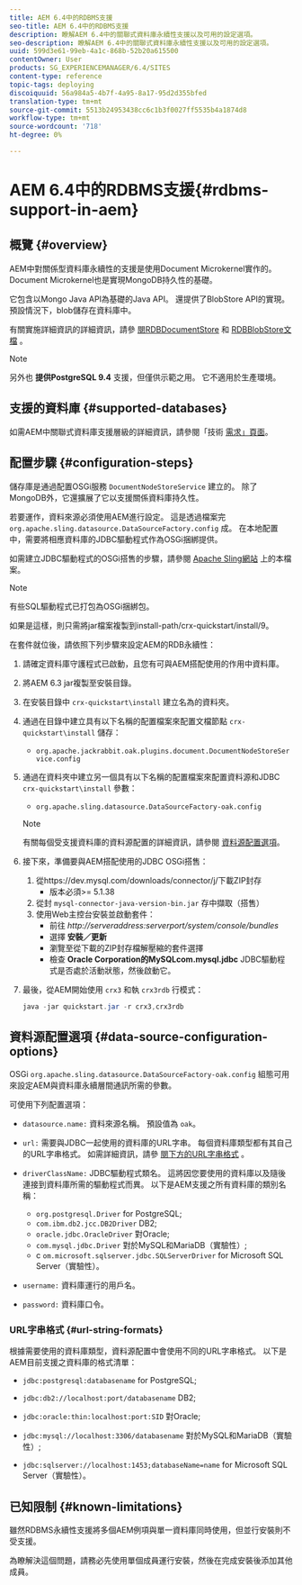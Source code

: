 ```yaml
---
title: AEM 6.4中的RDBMS支援
seo-title: AEM 6.4中的RDBMS支援
description: 瞭解AEM 6.4中的關聯式資料庫永續性支援以及可用的設定選項。
seo-description: 瞭解AEM 6.4中的關聯式資料庫永續性支援以及可用的設定選項。
uuid: 599d3e61-99eb-4a1c-868b-52b20a615500
contentOwner: User
products: SG_EXPERIENCEMANAGER/6.4/SITES
content-type: reference
topic-tags: deploying
discoiquuid: 56a984a5-4b7f-4a95-8a17-95d2d355bfed
translation-type: tm+mt
source-git-commit: 5513b24953438cc6c1b3f0027ff5535b4a1874d8
workflow-type: tm+mt
source-wordcount: '718'
ht-degree: 0%

---
```



# AEM 6.4中的RDBMS支援{#rdbms-support-in-aem}

## 概覽 {#overview}

AEM中對關係型資料庫永續性的支援是使用Document Microkernel實作的。 Document Microkernel也是實現MongoDB持久性的基礎。

它包含以Mongo Java API為基礎的Java API。 還提供了BlobStore API的實現。 預設情況下，blob儲存在資料庫中。

有關實施詳細資訊的詳細資訊，請參 [閱RDBDocumentStore](https://jackrabbit.apache.org/oak/docs/apidocs/org/apache/jackrabbit/oak/plugins/document/rdb/RDBDocumentStore.html) 和 [RDBBlobStore文檔](https://jackrabbit.apache.org/oak/docs/apidocs/org/apache/jackrabbit/oak/plugins/document/rdb/RDBBlobStore.html) 。

>[!NOTE]
>
>另外也 **提供PostgreSQL 9.4** 支援，但僅供示範之用。 它不適用於生產環境。

## 支援的資料庫 {#supported-databases}

如需AEM中關聯式資料庫支援層級的詳細資訊，請參閱「技術 [需求」頁面](/help/sites-deploying/technical-requirements.md)。

## 配置步驟 {#configuration-steps}

儲存庫是通過配置OSGi服務 `DocumentNodeStoreService` 建立的。 除了MongoDB外，它還擴展了它以支援關係資料庫持久性。

若要運作，資料來源必須使用AEM進行設定。 這是透過檔案完 `org.apache.sling.datasource.DataSourceFactory.config` 成。 在本地配置中，需要將相應資料庫的JDBC驅動程式作為OSGi捆綁提供。

如需建立JDBC驅動程式的OSGi搭售的步驟，請參閱 [Apache Sling網站](https://wiki.eclipse.org/Create_and_Export_MySQL_JDBC_driver_bundle) 上的本檔案。

>[!NOTE]
>
>有些SQL驅動程式已打包為OSGi捆綁包。
>
>如果是這樣，則只需將jar檔案複製到install-path/crx-quickstart/install/9。

在套件就位後，請依照下列步驟來設定AEM的RDB永續性：

1. 請確定資料庫守護程式已啟動，且您有可與AEM搭配使用的作用中資料庫。
1. 將AEM 6.3 jar複製至安裝目錄。
1. 在安裝目錄中 `crx-quickstart\install` 建立名為的資料夾。
1. 通過在目錄中建立具有以下名稱的配置檔案來配置文檔節點 `crx-quickstart\install` 儲存：

   * `org.apache.jackrabbit.oak.plugins.document.DocumentNodeStoreService.config`

1. 通過在資料夾中建立另一個具有以下名稱的配置檔案來配置資料源和JDBC `crx-quickstart\install` 參數：

   * `org.apache.sling.datasource.DataSourceFactory-oak.config`
   >[!NOTE]
   >
   >有關每個受支援資料庫的資料源配置的詳細資訊，請參閱 [資料源配置選項](/help/sites-deploying/rdbms-support-in-aem.md#data-source-configuration-options)。

1. 接下來，準備要與AEM搭配使用的JDBC OSGi搭售：

   1. 從https://dev.mysql.com/downloads/connector/j/下載ZIP封存
      * 版本必須>= 5.1.38
   1. 從封 `mysql-connector-java-version-bin.jar` 存中擷取（搭售）
   1. 使用Web主控台安裝並啟動套件：
      * 前往 *http://serveraddress:serverport/system/console/bundles*
      * 選擇 **安裝／更新**
      * 瀏覽至從下載的ZIP封存檔解壓縮的套件選擇
      * 檢查 **Oracle Corporation的MySQLcom.mysql.jdbc** JDBC驅動程式是否處於活動狀態，然後啟動它。

1. 最後，從AEM開始使用 `crx3` 和執 `crx3rdb` 行模式：

   ```java
   java -jar quickstart.jar -r crx3,crx3rdb
   ```

## 資料源配置選項 {#data-source-configuration-options}

OSGi `org.apache.sling.datasource.DataSourceFactory-oak.config` 組態可用來設定AEM與資料庫永續層間通訊所需的參數。

可使用下列配置選項：

* `datasource.name:` 資料來源名稱。 預設值為 `oak`。

* `url:` 需要與JDBC一起使用的資料庫的URL字串。 每個資料庫類型都有其自己的URL字串格式。 如需詳細資訊，請參 [閱下方的URL字串格式](/help/sites-deploying/rdbms-support-in-aem.md#url-string-formats) 。

* `driverClassName:` JDBC驅動程式類名。 這將因您要使用的資料庫以及隨後連接到資料庫所需的驅動程式而異。 以下是AEM支援之所有資料庫的類別名稱：

   * `org.postgresql.Driver` for PostgreSQL;
   * `com.ibm.db2.jcc.DB2Driver` DB2;
   * `oracle.jdbc.OracleDriver` 對Oracle;
   * `com.mysql.jdbc.Driver` 對於MySQL和MariaDB（實驗性）;
   * c `om.microsoft.sqlserver.jdbc.SQLServerDriver` for Microsoft SQL Server（實驗性）。

* `username:` 資料庫運行的用戶名。

* `password:` 資料庫口令。

### URL字串格式 {#url-string-formats}

根據需要使用的資料庫類型，資料源配置中會使用不同的URL字串格式。 以下是AEM目前支援之資料庫的格式清單：

* `jdbc:postgresql:databasename` for PostgreSQL;

* `jdbc:db2://localhost:port/databasename` DB2;
* `jdbc:oracle:thin:localhost:port:SID` 對Oracle;
* `jdbc:mysql://localhost:3306/databasename` 對於MySQL和MariaDB（實驗性）;

* `jdbc:sqlserver://localhost:1453;databaseName=name` for Microsoft SQL Server（實驗性）。

## 已知限制 {#known-limitations}

雖然RDBMS永續性支援將多個AEM例項與單一資料庫同時使用，但並行安裝則不受支援。

為瞭解決這個問題，請務必先使用單個成員運行安裝，然後在完成安裝後添加其他成員。

